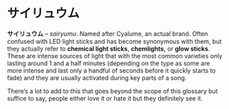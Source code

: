 # サイリュウム

**サイリュウム** – *sairyumu*. Named after Cyalume, an actual brand. Often confused with LED light sticks and has become synonymous with them, but they actually refer to **chemical light sticks**, **chemlights,** or **glow sticks**. These are intense sources of light that with the most common varieties only lasting around 1 and a half minutes (depending on the type as some are more intense and last only a handful of seconds before it quickly starts to fade) and they are usually activated during key parts of a song.

There’s a lot to add to this that goes beyond the scope of this glossary but suffice to say, people either love it or hate it but they definitely see it.
